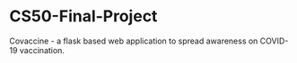# CS50-Final-Project
Covaccine - a flask based web application to spread awareness on COVID-19 vaccination.
